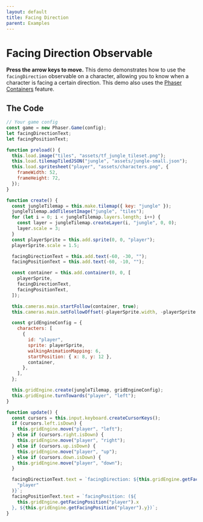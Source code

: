 ```yaml
---
layout: default
title: Facing Direction
parent: Examples
---
```


# Facing Direction Observable

**Press the arrow keys to move.** This demo demonstrates how to use the `facingDirection` observable on a character, allowing you to know when a character is facing a certain direction. This demo also uses the [Phaser Containers](phaser-container) feature.

<div id="game"></div>

<script src="js/phaser.min.js"></script>
<script src="js/grid-engine-2.24.0.min.js"></script>
<script src="js/getBasicConfig.js"></script>

<script>
  const config = getBasicConfig(preload, create, update);
  const game = new Phaser.Game(config);
  let facingDirectionText;
  let facingPositionText;

  function preload () {
    this.load.image("tiles", "assets/tf_jungle_tileset.png");
    this.load.tilemapTiledJSON("jungle", "assets/jungle-small.json");
    this.load.spritesheet("player", "assets/characters.png", {
      frameWidth: 52,
      frameHeight: 72,
    });
  }

  function create () {
    const jungleTilemap = this.make.tilemap({ key: "jungle" });
    jungleTilemap.addTilesetImage("jungle", "tiles");
    for (let i = 0; i < jungleTilemap.layers.length; i++) {
      const layer = jungleTilemap.createLayer(i, "jungle", 0, 0);
      layer.scale = 3;
    }
    const playerSprite = this.add.sprite(0, 0, "player");
    playerSprite.scale = 1.5;

    facingDirectionText = this.add.text(-60, -30, '');
    facingPositionText = this.add.text(-60, -10, '');

    const container = this.add.container(0, 0, [ playerSprite, facingDirectionText, facingPositionText]);

    this.cameras.main.startFollow(container, true);
    this.cameras.main.setFollowOffset(- (playerSprite.width), -(playerSprite.height));

    const gridEngineConfig = {
      characters: [
        {
          id: "player",
          sprite: playerSprite,
          walkingAnimationMapping: 6,
          startPosition: {x: 8, y: 12},
          container
        },
      ],
    };

    this.gridEngine.create(jungleTilemap, gridEngineConfig);
    this.gridEngine.turnTowards("player", 'left');
  }

  function update () {
    const cursors = this.input.keyboard.createCursorKeys();
    if (cursors.left.isDown) {
      this.gridEngine.move("player", "left");
    } else if (cursors.right.isDown) {
      this.gridEngine.move("player", "right");
    } else if (cursors.up.isDown) {
      this.gridEngine.move("player", "up");
    } else if (cursors.down.isDown) {
      this.gridEngine.move("player", "down");
    }

    facingDirectionText.text = `facingDirection: ${this.gridEngine.getFacingDirection('player')}`;
    facingPositionText.text = `facingPosition: (${this.gridEngine.getFacingPosition('player').x}, ${this.gridEngine.getFacingPosition('player').y})`;
  }
</script>

## The Code

```javascript
// Your game config
const game = new Phaser.Game(config);
let facingDirectionText;
let facingPositionText;

function preload() {
  this.load.image("tiles", "assets/tf_jungle_tileset.png");
  this.load.tilemapTiledJSON("jungle", "assets/jungle-small.json");
  this.load.spritesheet("player", "assets/characters.png", {
    frameWidth: 52,
    frameHeight: 72,
  });
}

function create() {
  const jungleTilemap = this.make.tilemap({ key: "jungle" });
  jungleTilemap.addTilesetImage("jungle", "tiles");
  for (let i = 0; i < jungleTilemap.layers.length; i++) {
    const layer = jungleTilemap.createLayer(i, "jungle", 0, 0);
    layer.scale = 3;
  }
  const playerSprite = this.add.sprite(0, 0, "player");
  playerSprite.scale = 1.5;

  facingDirectionText = this.add.text(-60, -30, "");
  facingPositionText = this.add.text(-60, -10, "");

  const container = this.add.container(0, 0, [
    playerSprite,
    facingDirectionText,
    facingPositionText,
  ]);

  this.cameras.main.startFollow(container, true);
  this.cameras.main.setFollowOffset(-playerSprite.width, -playerSprite.height);

  const gridEngineConfig = {
    characters: [
      {
        id: "player",
        sprite: playerSprite,
        walkingAnimationMapping: 6,
        startPosition: { x: 8, y: 12 },
        container,
      },
    ],
  };

  this.gridEngine.create(jungleTilemap, gridEngineConfig);
  this.gridEngine.turnTowards("player", "left");
}

function update() {
  const cursors = this.input.keyboard.createCursorKeys();
  if (cursors.left.isDown) {
    this.gridEngine.move("player", "left");
  } else if (cursors.right.isDown) {
    this.gridEngine.move("player", "right");
  } else if (cursors.up.isDown) {
    this.gridEngine.move("player", "up");
  } else if (cursors.down.isDown) {
    this.gridEngine.move("player", "down");
  }

  facingDirectionText.text = `facingDirection: ${this.gridEngine.getFacingDirection(
    "player"
  )}`;
  facingPositionText.text = `facingPosition: (${
    this.gridEngine.getFacingPosition("player").x
  }, ${this.gridEngine.getFacingPosition("player").y})`;
}
```
